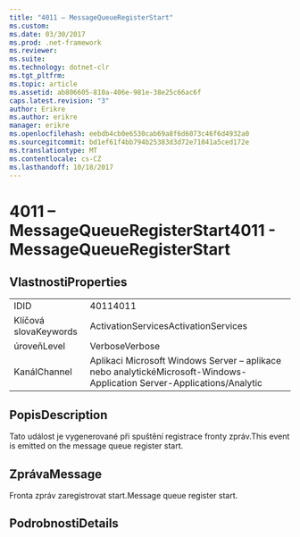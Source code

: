 ```yaml
---
title: "4011 – MessageQueueRegisterStart"
ms.custom: 
ms.date: 03/30/2017
ms.prod: .net-framework
ms.reviewer: 
ms.suite: 
ms.technology: dotnet-clr
ms.tgt_pltfrm: 
ms.topic: article
ms.assetid: ab806605-810a-406e-981e-38e25c66ac6f
caps.latest.revision: "3"
author: Erikre
ms.author: erikre
manager: erikre
ms.openlocfilehash: eebdb4cb0e6530cab69a8f6d6073c46f6d4932a0
ms.sourcegitcommit: bd1ef61f4bb794b25383d3d72e71041a5ced172e
ms.translationtype: MT
ms.contentlocale: cs-CZ
ms.lasthandoff: 10/18/2017
---
```

# <a name="4011---messagequeueregisterstart"></a><span data-ttu-id="3fc3c-102">4011 – MessageQueueRegisterStart</span><span class="sxs-lookup"><span data-stu-id="3fc3c-102">4011 - MessageQueueRegisterStart</span></span>
## <a name="properties"></a><span data-ttu-id="3fc3c-103">Vlastnosti</span><span class="sxs-lookup"><span data-stu-id="3fc3c-103">Properties</span></span>  
  
|||  
|-|-|  
|<span data-ttu-id="3fc3c-104">ID</span><span class="sxs-lookup"><span data-stu-id="3fc3c-104">ID</span></span>|<span data-ttu-id="3fc3c-105">4011</span><span class="sxs-lookup"><span data-stu-id="3fc3c-105">4011</span></span>|  
|<span data-ttu-id="3fc3c-106">Klíčová slova</span><span class="sxs-lookup"><span data-stu-id="3fc3c-106">Keywords</span></span>|<span data-ttu-id="3fc3c-107">ActivationServices</span><span class="sxs-lookup"><span data-stu-id="3fc3c-107">ActivationServices</span></span>|  
|<span data-ttu-id="3fc3c-108">úroveň</span><span class="sxs-lookup"><span data-stu-id="3fc3c-108">Level</span></span>|<span data-ttu-id="3fc3c-109">Verbose</span><span class="sxs-lookup"><span data-stu-id="3fc3c-109">Verbose</span></span>|  
|<span data-ttu-id="3fc3c-110">Kanál</span><span class="sxs-lookup"><span data-stu-id="3fc3c-110">Channel</span></span>|<span data-ttu-id="3fc3c-111">Aplikaci Microsoft Windows Server – aplikace nebo analytické</span><span class="sxs-lookup"><span data-stu-id="3fc3c-111">Microsoft-Windows-Application Server-Applications/Analytic</span></span>|  
  
## <a name="description"></a><span data-ttu-id="3fc3c-112">Popis</span><span class="sxs-lookup"><span data-stu-id="3fc3c-112">Description</span></span>  
 <span data-ttu-id="3fc3c-113">Tato událost je vygenerované při spuštění registrace fronty zpráv.</span><span class="sxs-lookup"><span data-stu-id="3fc3c-113">This event is emitted on the message queue register start.</span></span>  
  
## <a name="message"></a><span data-ttu-id="3fc3c-114">Zpráva</span><span class="sxs-lookup"><span data-stu-id="3fc3c-114">Message</span></span>  
 <span data-ttu-id="3fc3c-115">Fronta zpráv zaregistrovat start.</span><span class="sxs-lookup"><span data-stu-id="3fc3c-115">Message queue register start.</span></span>  
  
## <a name="details"></a><span data-ttu-id="3fc3c-116">Podrobnosti</span><span class="sxs-lookup"><span data-stu-id="3fc3c-116">Details</span></span>
